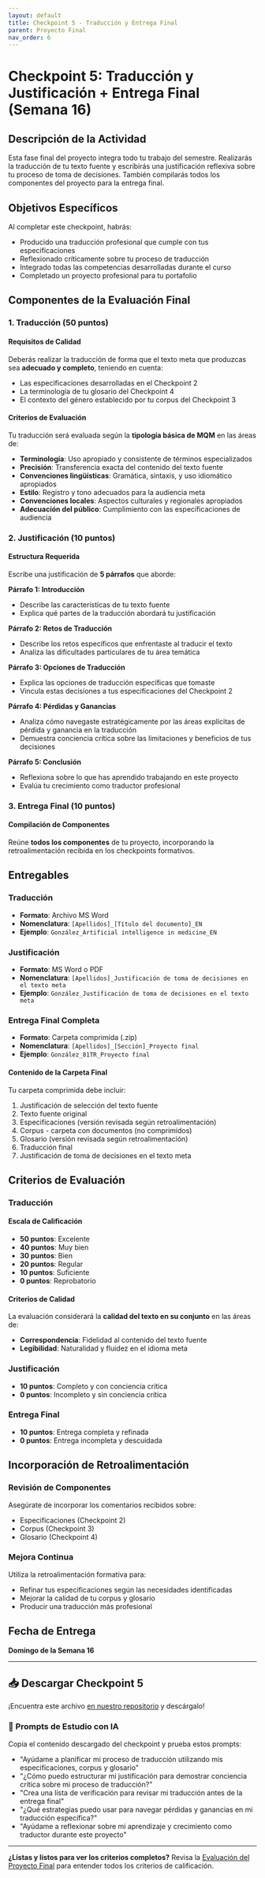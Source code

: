```yaml
---
layout: default
title: Checkpoint 5 - Traducción y Entrega Final
parent: Proyecto Final
nav_order: 6
---
```


# Checkpoint 5: Traducción y Justificación + Entrega Final (Semana 16)

## Descripción de la Actividad

Esta fase final del proyecto integra todo tu trabajo del semestre. Realizarás la traducción de tu texto fuente y escribirás una justificación reflexiva sobre tu proceso de toma de decisiones. También compilarás todos los componentes del proyecto para la entrega final.

## Objetivos Específicos

Al completar este checkpoint, habrás:
- Producido una traducción profesional que cumple con tus especificaciones
- Reflexionado críticamente sobre tu proceso de traducción
- Integrado todas las competencias desarrolladas durante el curso
- Completado un proyecto profesional para tu portafolio

## Componentes de la Evaluación Final

### 1. Traducción (50 puntos)

#### Requisitos de Calidad
Deberás realizar la traducción de forma que el texto meta que produzcas sea **adecuado y completo**, teniendo en cuenta:
- Las especificaciones desarrolladas en el Checkpoint 2
- La terminología de tu glosario del Checkpoint 4
- El contexto del género establecido por tu corpus del Checkpoint 3

#### Criterios de Evaluación
Tu traducción será evaluada según la **tipología básica de MQM** en las áreas de:
- **Terminología**: Uso apropiado y consistente de términos especializados
- **Precisión**: Transferencia exacta del contenido del texto fuente
- **Convenciones lingüísticas**: Gramática, sintaxis, y uso idiomático apropiados
- **Estilo**: Registro y tono adecuados para la audiencia meta
- **Convenciones locales**: Aspectos culturales y regionales apropiados
- **Adecuación del público**: Cumplimiento con las especificaciones de audiencia

### 2. Justificación (10 puntos)

#### Estructura Requerida
Escribe una justificación de **5 párrafos** que aborde:

**Párrafo 1: Introducción**
- Describe las características de tu texto fuente
- Explica qué partes de la traducción abordará tu justificación

**Párrafo 2: Retos de Traducción**
- Describe los retos específicos que enfrentaste al traducir el texto
- Analiza las dificultades particulares de tu área temática

**Párrafo 3: Opciones de Traducción**
- Explica las opciones de traducción específicas que tomaste
- Vincula estas decisiones a tus especificaciones del Checkpoint 2

**Párrafo 4: Pérdidas y Ganancias**
- Analiza cómo navegaste estratégicamente por las áreas explícitas de pérdida y ganancia en la traducción
- Demuestra conciencia crítica sobre las limitaciones y beneficios de tus decisiones

**Párrafo 5: Conclusión**
- Reflexiona sobre lo que has aprendido trabajando en este proyecto
- Evalúa tu crecimiento como traductor profesional

### 3. Entrega Final (10 puntos)

#### Compilación de Componentes
Reúne **todos los componentes** de tu proyecto, incorporando la retroalimentación recibida en los checkpoints formativos.

## Entregables

### Traducción
- **Formato**: Archivo MS Word
- **Nomenclatura**: `[Apellidos]_[Título del documento]_EN`
- **Ejemplo**: `González_Artificial intelligence in medicine_EN`

### Justificación
- **Formato**: MS Word o PDF
- **Nomenclatura**: `[Apellidos]_Justificación de toma de decisiones en el texto meta`
- **Ejemplo**: `González_Justificación de toma de decisiones en el texto meta`

### Entrega Final Completa
- **Formato**: Carpeta comprimida (.zip)
- **Nomenclatura**: `[Apellidos]_[Sección]_Proyecto final`
- **Ejemplo**: `González_81TR_Proyecto final`

#### Contenido de la Carpeta Final
Tu carpeta comprimida debe incluir:
1. Justificación de selección del texto fuente
2. Texto fuente original
3. Especificaciones (versión revisada según retroalimentación)
4. Corpus - carpeta con documentos (no comprimidos)
5. Glosario (versión revisada según retroalimentación)
6. Traducción final
7. Justificación de toma de decisiones en el texto meta

## Criterios de Evaluación

### Traducción

#### Escala de Calificación
- **50 puntos**: Excelente
- **40 puntos**: Muy bien
- **30 puntos**: Bien
- **20 puntos**: Regular
- **10 puntos**: Suficiente
- **0 puntos**: Reprobatorio

#### Criterios de Calidad
La evaluación considerará la **calidad del texto en su conjunto** en las áreas de:
- **Correspondencia**: Fidelidad al contenido del texto fuente
- **Legibilidad**: Naturalidad y fluidez en el idioma meta

### Justificación
- **10 puntos**: Completo y con conciencia crítica
- **0 puntos**: Incompleto y sin conciencia crítica

### Entrega Final
- **10 puntos**: Entrega completa y refinada
- **0 puntos**: Entrega incompleta y descuidada

## Incorporación de Retroalimentación

### Revisión de Componentes
Asegúrate de incorporar los comentarios recibidos sobre:
- Especificaciones (Checkpoint 2)
- Corpus (Checkpoint 3)
- Glosario (Checkpoint 4)

### Mejora Continua
Utiliza la retroalimentación formativa para:
- Refinar tus especificaciones según las necesidades identificadas
- Mejorar la calidad de tu corpus y glosario
- Producir una traducción más profesional

## Fecha de Entrega

**Domingo de la Semana 16**

---

## 📥 Descargar Checkpoint 5
¡Encuentra este archivo [en nuestro repositorio](https://github.com/alainamb/uic_tr18-trad-inversa-es-en/blob/main/proyecto-final/proyecto-final-checkpoint5.md) y descárgalo!

### 🤖 Prompts de Estudio con IA
Copia el contenido descargado del checkpoint y prueba estos prompts:
- "Ayúdame a planificar mi proceso de traducción utilizando mis especificaciones, corpus y glosario"
- "¿Cómo puedo estructurar mi justificación para demostrar conciencia crítica sobre mi proceso de traducción?"
- "Crea una lista de verificación para revisar mi traducción antes de la entrega final"
- "¿Qué estrategias puedo usar para navegar pérdidas y ganancias en mi traducción específica?"
- "Ayúdame a reflexionar sobre mi aprendizaje y crecimiento como traductor durante este proyecto"

---

**¿Listas y listos para ver los criterios completos?** Revisa la [Evaluación del Proyecto Final](proyecto-final-evaluacion.md) para entender todos los criterios de calificación.
